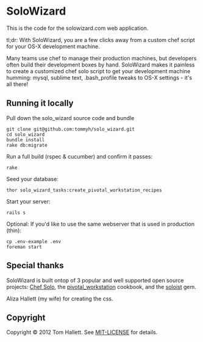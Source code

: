 # SoloWizard #

This is the code for the solowizard.com web application.

tl;dr: With SoloWizard, you are a few clicks away from a custom chef script for your OS-X development machine.

Many teams use chef to manage their production machines, but developers often build their development boxes by hand. SoloWizard makes it painless to create a customized chef solo script to get your development machine humming: mysql, sublime text, .bash_profile tweaks to OS-X settings - it's all there!

## Running it locally ##

Pull down the solo_wizard source code and bundle

```
git clone git@github.com:tommyh/solo_wizard.git
cd solo_wizard
bundle install
rake db:migrate
```

Run a full build (rspec & cucumber) and confirm it passes:

```
rake
```

Seed your database:

```
thor solo_wizard_tasks:create_pivotal_workstation_recipes
```

Start your server:

```
rails s
```

Optional: If you'd like to use the same webserver that is used in production (thin):

```
cp .env-example .env
foreman start
```

## Special thanks ##

SoloWizard is built ontop of 3 popular and well supported open source projects: [Chef Solo](http://wiki.opscode.com/display/chef/Chef+Solo), the [pivotal_workstation](https://github.com/pivotal/pivotal_workstation) cookbook, and the [soloist](https://github.com/mkocher/soloist) gem.

Aliza Hallett (my wife) for creating the css.

## Copyright ##

Copyright © 2012 Tom Hallett. See [MIT-LICENSE](https://github.com/tommyh/solo_wizard/blob/master/MIT-LICENSE) for details.


